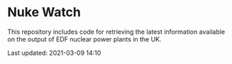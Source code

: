# Nuke Watch

This repository includes code for retrieving the latest information available on the output of EDF nuclear power plants in the UK.

Last updated: 2021-03-09 14:10